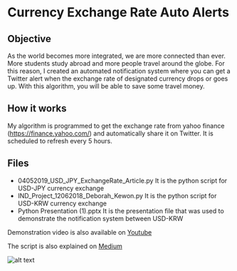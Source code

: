 # Currency Exchange Rate Auto Alerts 

## Objective
As the world becomes more integrated, we are more connected than ever. More students study abroad and more people travel around the globe. 
For this reason, I created an automated notification system where you can get a Twitter alert when the exchange rate of designated currency drops or goes up.
With this algorithm, you will be able to save some travel money.

## How it works
My algorithm is programmed to get the exchange rate from yahoo finance (https://finance.yahoo.com/) and automatically share it on Twitter. It is scheduled to refresh every 5 hours. 

## Files 
- 04052019_USD_JPY_ExchangeRate_Article.py
It is the python script for USD-JPY currency exchange
- IND_Project_12062018_Deborah_Kewon.py
It is the python script for USD-KRW currency exchange
- Python Presentation (1).pptx
It is the presentation file that was used to demonstrate the notification system between USD-KRW 


Demonstration video is also available on [Youtube](https://pages.github.com/)

The script is also explained on [Medium](https://towardsdatascience.com/how-to-get-twitter-notifications-on-currency-exchange-rate-web-scraping-and-automation-94a7eb240d60)

![alt text](https://miro.medium.com/max/1400/1*Qhxa0wqlNJ47D40XVcwJmQ.png)
